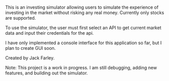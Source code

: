 This is an investing simulator allowing users to simulate the experience of investing 
in the market without risking any real money. Currently only stocks are supported.

To use the simulator, the user must first select an API to get current market data and
input their credentials for the api.

I have only implemented a console interface for this application so far, but I plan
to create GUI soon.

Created by Jack Farley.


Note: This project is a work in progress. I am still debugging, adding new features, and
building out the simulator.
